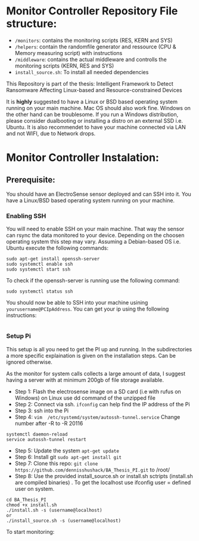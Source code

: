 # Monitor Controller Repository File structure:
* `/monitors`: contains the monitoring scripts (RES, KERN and SYS)
* `/helpers`: contain the randomfile generator and ressource (CPU & Memory measuring script) with instructions
* `/middleware`: contains the actual middleware and controlls the monitoring scripts (KERN, RES and SYS)
* `install_source.sh`: To install all needed dependencies

This Repository is part of the thesis: 
Intelligent Framework to Detect Ransomware Affecting Linux-based and Resource-constrained Devices



It is **highly** suggested to have a Linux or BSD based operating system running on your main machine. Mac OS should also work fine.
Windows on the other hand can be troublesome. If you run a Windows distribution, please consider dualbooting or installing a distro on an external SSD i.e. Ubuntu. It is also recommendet to have your machine connected via LAN and not WIFI, due to Network drops.

# Monitor Controller Instalation:

## Prerequisite:
You should have an ElectroSense sensor deployed and can SSH into it. 
You have a Linux/BSD based operating system running on your machine.

### Enabling SSH 
You will need to enable SSH on your main machine. That way the sensor can rsync the data monitored to your device. Depending on the choosen operating system this step may vary. Assuming a Debian-based OS i.e. Ubuntu execute the following commands:
```
sudo apt-get install openssh-server
sudo systemctl enable ssh
sudo systemctl start ssh
```

To check if the openssh-server is running use the following command:
```
sudo systemctl status ssh
```
You should now be able to SSH into your machine usining `yourusername@PCIpAddress`. You can get your ip using the following instructions:
```

```



### Setup Pi

This setup is all you need to get the PI up and running. In the subdirectories a more specific explaination is given on the installation steps. Can be ignored otherwise.

As the monitor for system calls collects a large amount of data, I suggest having a server with at minimum 200gb of file storage available.

* Step 1: Flash the electrosense image on a SD card (i.e with rufus on Windows) on Linux use dd command of the unzipped file
* Step 2: Connect via ssh. `ifconfig` can help find the IP address of the Pi
* Step 3: ssh into the Pi
* Step 4: `vim  /etc/systemd/system/autossh-tunnel.service` Change number after -R to -R 20116
```
systemctl daemon-reload
service autossh-tunnel restart 
```
* Step 5: Update the system `apt-get update`
* Step 6: Install git `sudo apt-get install git`
* Step 7: Clone this repo: `git clone https://github.com/dennisshushack/BA_Thesis_PI.git` to /root/
* Step 8: Use the provided install_source.sh or install.sh sctripts (install.sh are compiled binaries) . To get the localhost use ifconfig user = defined user on system.
```
cd BA_Thesis_PI
chmod +x install.sh
./install.sh -s (username@localhost)
or 
./install_source.sh -s (username@localhost)
```

To start monitoring:
